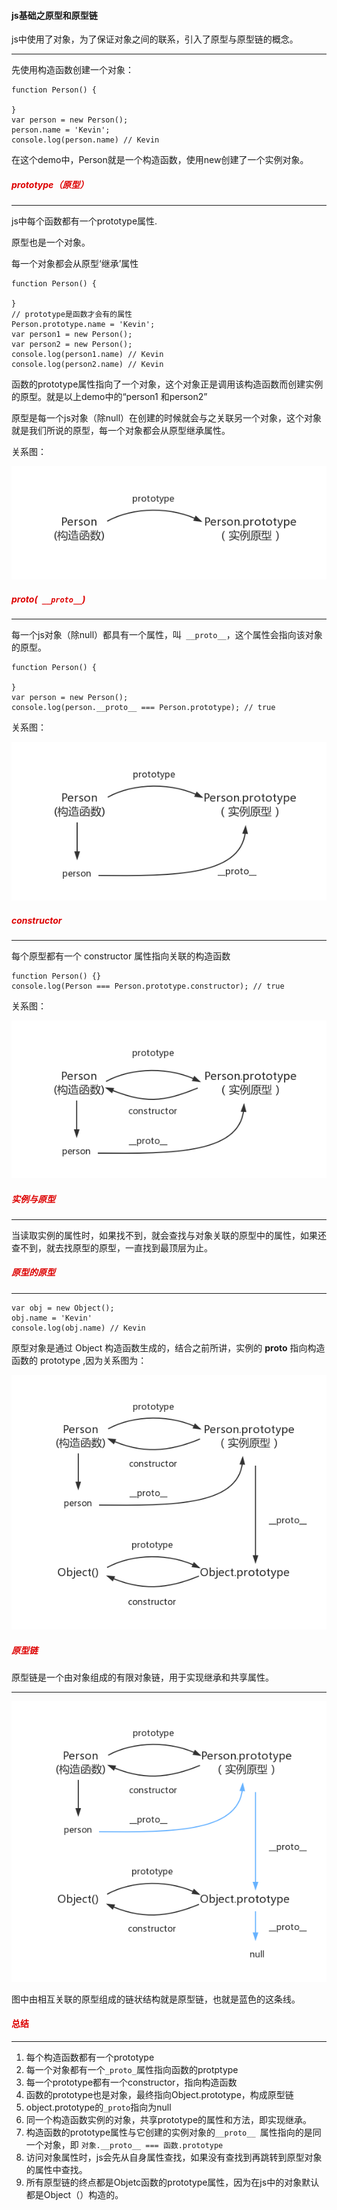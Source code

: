#### js基础之原型和原型链

js中使用了对象，为了保证对象之间的联系，引入了原型与原型链的概念。

---

先使用构造函数创建一个对象：

```
function Person() {

}
var person = new Person();
person.name = 'Kevin';
console.log(person.name) // Kevin
```

在这个demo中，Person就是一个构造函数，使用new创建了一个实例对象。


##### <font color="#dd0000">prototype（原型）</font>

---

js中每个函数都有一个prototype属性.

原型也是一个对象。

每一个对象都会从原型‘继承’属性

```
function Person() {

}
// prototype是函数才会有的属性
Person.prototype.name = 'Kevin';
var person1 = new Person();
var person2 = new Person();
console.log(person1.name) // Kevin
console.log(person2.name) // Kevin
```

函数的prototype属性指向了一个对象，这个对象正是调用该构造函数而创建实例的原型。就是以上demo中的“person1 和person2”

原型是每一个js对象（除null）在创建的时候就会与之关联另一个对象，这个对象就是我们所说的原型，每一个对象都会从原型继承属性。

关系图：

![Alt text](img/prototype1.png)


##### <font color="#dd0000">  __proto__(` __proto__`) </font>

---

每一个js对象（除null）都具有一个属性，叫` __proto__`，这个属性会指向该对象的原型。

```
function Person() {

}
var person = new Person();
console.log(person.__proto__ === Person.prototype); // true
```

关系图：

![Alt text](img/prototype2.png)

##### <font color="#dd0000"> constructor</font>

---

每个原型都有一个 constructor 属性指向关联的构造函数

```
function Person() {}
console.log(Person === Person.prototype.constructor); // true
```

关系图：

![Alt text](img/prototype3.png)

##### <font color="#dd0000"> 实例与原型</font>

---

当读取实例的属性时，如果找不到，就会查找与对象关联的原型中的属性，如果还查不到，就去找原型的原型，一直找到最顶层为止。


##### <font color="#dd0000"> 原型的原型</font>

---

```
var obj = new Object();
obj.name = 'Kevin'
console.log(obj.name) // Kevin
```
原型对象是通过 Object 构造函数生成的，结合之前所讲，实例的 __proto__ 指向构造函数的 prototype ,因为关系图为：

![Alt text](img/prototype4.png)


##### <font color="#dd0000"> 原型链</font>

原型链是一个由对象组成的有限对象链，用于实现继承和共享属性。

---

![Alt text](img/prototype5.png)


图中由相互关联的原型组成的链状结构就是原型链，也就是蓝色的这条线。


#### <font color="#dd0000">总结</font>

---

1. 每个构造函数都有一个prototype
2. 每一个对象都有一个`_proto_`属性指向函数的protptype
3. 每一个prototype都有一个constructor，指向构造函数
4. 函数的prototype也是对象，最终指向Object.prototype，构成原型链
5. object.prototype的`_proto`指向为null
6. 同一个构造函数实例的对象，共享prototype的属性和方法，即实现继承。
7. 构造函数的prototype属性与它创建的实例对象的`__proto__ `属性指向的是同一个对象，即 `对象.__proto__ === 函数.prototype `
8. 访问对象属性时，js会先从自身属性查找，如果没有查找到再跳转到原型对象的属性中查找。
9. 所有原型链的终点都是Objetc函数的prototype属性，因为在js中的对象默认都是Object（）构造的。




